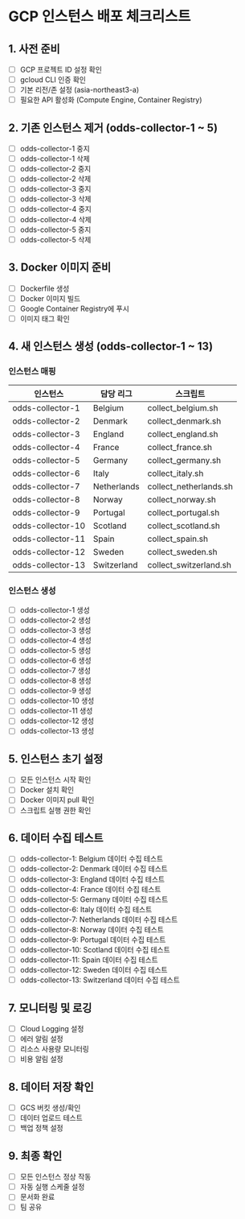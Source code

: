 # GCP 인스턴스 배포 체크리스트

## 1. 사전 준비
- [ ] GCP 프로젝트 ID 설정 확인
- [ ] gcloud CLI 인증 확인
- [ ] 기본 리전/존 설정 (asia-northeast3-a)
- [ ] 필요한 API 활성화 (Compute Engine, Container Registry)

## 2. 기존 인스턴스 제거 (odds-collector-1 ~ 5)
- [ ] odds-collector-1 중지
- [ ] odds-collector-1 삭제
- [ ] odds-collector-2 중지
- [ ] odds-collector-2 삭제
- [ ] odds-collector-3 중지
- [ ] odds-collector-3 삭제
- [ ] odds-collector-4 중지
- [ ] odds-collector-4 삭제
- [ ] odds-collector-5 중지
- [ ] odds-collector-5 삭제

## 3. Docker 이미지 준비
- [ ] Dockerfile 생성
- [ ] Docker 이미지 빌드
- [ ] Google Container Registry에 푸시
- [ ] 이미지 태그 확인

## 4. 새 인스턴스 생성 (odds-collector-1 ~ 13)

### 인스턴스 매핑
| 인스턴스 | 담당 리그 | 스크립트 |
|---------|---------|---------|
| odds-collector-1 | Belgium | collect_belgium.sh |
| odds-collector-2 | Denmark | collect_denmark.sh |
| odds-collector-3 | England | collect_england.sh |
| odds-collector-4 | France | collect_france.sh |
| odds-collector-5 | Germany | collect_germany.sh |
| odds-collector-6 | Italy | collect_italy.sh |
| odds-collector-7 | Netherlands | collect_netherlands.sh |
| odds-collector-8 | Norway | collect_norway.sh |
| odds-collector-9 | Portugal | collect_portugal.sh |
| odds-collector-10 | Scotland | collect_scotland.sh |
| odds-collector-11 | Spain | collect_spain.sh |
| odds-collector-12 | Sweden | collect_sweden.sh |
| odds-collector-13 | Switzerland | collect_switzerland.sh |

### 인스턴스 생성
- [ ] odds-collector-1 생성
- [ ] odds-collector-2 생성
- [ ] odds-collector-3 생성
- [ ] odds-collector-4 생성
- [ ] odds-collector-5 생성
- [ ] odds-collector-6 생성
- [ ] odds-collector-7 생성
- [ ] odds-collector-8 생성
- [ ] odds-collector-9 생성
- [ ] odds-collector-10 생성
- [ ] odds-collector-11 생성
- [ ] odds-collector-12 생성
- [ ] odds-collector-13 생성

## 5. 인스턴스 초기 설정
- [ ] 모든 인스턴스 시작 확인
- [ ] Docker 설치 확인
- [ ] Docker 이미지 pull 확인
- [ ] 스크립트 실행 권한 확인

## 6. 데이터 수집 테스트
- [ ] odds-collector-1: Belgium 데이터 수집 테스트
- [ ] odds-collector-2: Denmark 데이터 수집 테스트
- [ ] odds-collector-3: England 데이터 수집 테스트
- [ ] odds-collector-4: France 데이터 수집 테스트
- [ ] odds-collector-5: Germany 데이터 수집 테스트
- [ ] odds-collector-6: Italy 데이터 수집 테스트
- [ ] odds-collector-7: Netherlands 데이터 수집 테스트
- [ ] odds-collector-8: Norway 데이터 수집 테스트
- [ ] odds-collector-9: Portugal 데이터 수집 테스트
- [ ] odds-collector-10: Scotland 데이터 수집 테스트
- [ ] odds-collector-11: Spain 데이터 수집 테스트
- [ ] odds-collector-12: Sweden 데이터 수집 테스트
- [ ] odds-collector-13: Switzerland 데이터 수집 테스트

## 7. 모니터링 및 로깅
- [ ] Cloud Logging 설정
- [ ] 에러 알림 설정
- [ ] 리소스 사용량 모니터링
- [ ] 비용 알림 설정

## 8. 데이터 저장 확인
- [ ] GCS 버킷 생성/확인
- [ ] 데이터 업로드 테스트
- [ ] 백업 정책 설정

## 9. 최종 확인
- [ ] 모든 인스턴스 정상 작동
- [ ] 자동 실행 스케줄 설정
- [ ] 문서화 완료
- [ ] 팀 공유